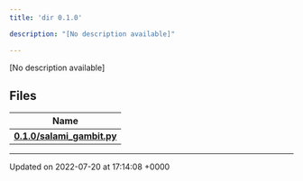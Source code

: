 ```yaml
---
title: 'dir 0.1.0'

description: "[No description available]"

---
```







[No description available]

## Files

| Name           |
| -------------- |
| **[0.1.0/salami_gambit.py](/documentation/code/files/salami__gambit_8py/#file-salami-gambit.py)**  |






-------------------------------

Updated on 2022-07-20 at 17:14:08 +0000
